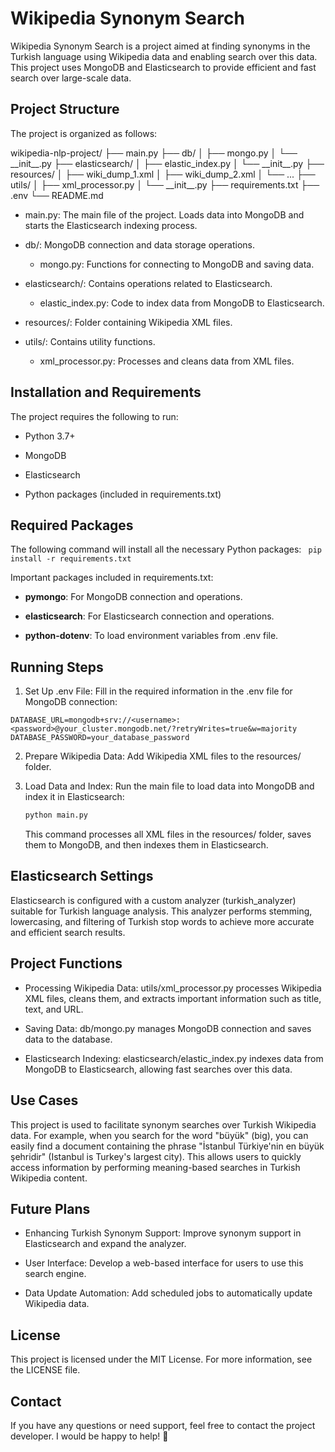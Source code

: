 # Wikipedia Synonym Search

Wikipedia Synonym Search is a project aimed at finding synonyms in the Turkish language using Wikipedia data and enabling search over this data. This project uses MongoDB and Elasticsearch to provide efficient and fast search over large-scale data.

## Project Structure

The project is organized as follows:

wikipedia-nlp-project/
├── main.py
├── db/
│ ├── mongo.py
│ └── \_\_init\_\_.py
├── elasticsearch/
│ ├── elastic_index.py
│ └── \_\_init\_\_.py
├── resources/
│ ├── wiki_dump_1.xml
│ ├── wiki_dump_2.xml
│ └── ...
├── utils/
│ ├── xml_processor.py
│ └── \_\_init\_\_.py
├── requirements.txt
├── .env
└── README.md

- main.py: The main file of the project. Loads data into MongoDB and starts the Elasticsearch indexing process.

- db/: MongoDB connection and data storage operations.

  - mongo.py: Functions for connecting to MongoDB and saving data.

- elasticsearch/: Contains operations related to Elasticsearch.

  - elastic_index.py: Code to index data from MongoDB to Elasticsearch.

- resources/: Folder containing Wikipedia XML files.

- utils/: Contains utility functions.

  - xml_processor.py: Processes and cleans data from XML files.

## Installation and Requirements

The project requires the following to run:

- Python 3.7+

- MongoDB

- Elasticsearch

- Python packages (included in requirements.txt)

## Required Packages

The following command will install all the necessary Python packages:
` pip install -r requirements.txt`

Important packages included in requirements.txt:

- **pymongo**: For MongoDB connection and operations.

- **elasticsearch**: For Elasticsearch connection and operations.

- **python-dotenv**: To load environment variables from .env file.

## Running Steps

1. Set Up .env File: Fill in the required information in the .env file for MongoDB connection:

```
DATABASE_URL=mongodb+srv://<username>:<password>@your_cluster.mongodb.net/?retryWrites=true&w=majority
DATABASE_PASSWORD=your_database_password
```

2. Prepare Wikipedia Data: Add Wikipedia XML files to the resources/ folder.

3. Load Data and Index:
   Run the main file to load data into MongoDB and index it in Elasticsearch:

   ```s
   python main.py
   ```

   This command processes all XML files in the resources/ folder, saves them to MongoDB, and then indexes them in Elasticsearch.

## Elasticsearch Settings

Elasticsearch is configured with a custom analyzer (turkish_analyzer) suitable for Turkish language analysis. This analyzer performs stemming, lowercasing, and filtering of Turkish stop words to achieve more accurate and efficient search results.

## Project Functions

- Processing Wikipedia Data: utils/xml_processor.py processes Wikipedia XML files, cleans them, and extracts important information such as title, text, and URL.

- Saving Data: db/mongo.py manages MongoDB connection and saves data to the database.

- Elasticsearch Indexing: elasticsearch/elastic_index.py indexes data from MongoDB to Elasticsearch, allowing fast searches over this data.

## Use Cases

This project is used to facilitate synonym searches over Turkish Wikipedia data. For example, when you search for the word "büyük" (big), you can easily find a document containing the phrase "İstanbul Türkiye'nin en büyük şehridir" (Istanbul is Turkey's largest city). This allows users to quickly access information by performing meaning-based searches in Turkish Wikipedia content.

## Future Plans

- Enhancing Turkish Synonym Support: Improve synonym support in Elasticsearch and expand the analyzer.

- User Interface: Develop a web-based interface for users to use this search engine.

- Data Update Automation: Add scheduled jobs to automatically update Wikipedia data.

## License

This project is licensed under the MIT License. For more information, see the LICENSE file.

## Contact

If you have any questions or need support, feel free to contact the project developer. I would be happy to help! 💖
